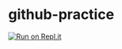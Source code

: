 # github-practice
[![Run on Repl.it](https://replit.com/badge/github/McRavenBerry/github-practice)](https://replit.com/new/github/McRavenBerry/github-practice)
